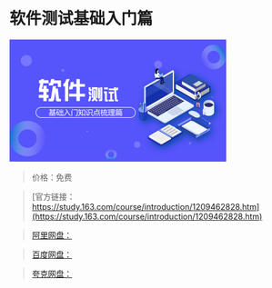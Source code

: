 # 软件测试基础入门篇

![img](../../../assets/study163/free/9e6082fb420847ba9939600ea161bcc7.png)

> 价格：免费

> [官方链接：https://study.163.com/course/introduction/1209462828.htm](https://study.163.com/course/introduction/1209462828.htm)

> [阿里网盘：]()

> [百度网盘：]()

> [夸克网盘：]()
